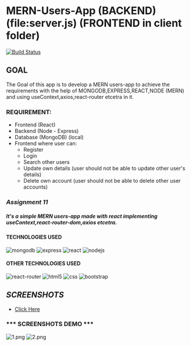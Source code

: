 # MERN-Users-App (BACKEND)(file:server.js) (FRONTEND in client folder)
[![Build Status](https://travis-ci.org/joemccann/dillinger.svg?branch=master)](https://github.com/mr-sudheeshkumar/Product-Management-APIs-EXPRESS-/blob/main/assignment5/app.js)

## **GOAL**
The Goal of this app is to develop a MERN  users-app to achieve the requirements with the help of MONGODB,EXPRESS,REACT,NODE (MERN) and using useContext,axios,react-router etcetra in it.

### REQUIREMENT:
* Frontend (React)
* Backend (Node - Express)
* Database (MongoDB) (local)
* Frontend where user can:
	* Register
	* Login
	* Search other users
	* Update own details (user should not be able to update other user's details)
	* Delete own account (user should not be able to delete other user accounts)




### ***Assignment 11***
##### *It's a simple MERN  users-app made with react implementing useContext,react-router-dom,axios etcetra.*



#### TECHNOLOGIES USED
![mongodb](https://img.shields.io/badge/MongoDB-4EA94B?style=for-the-badge&logo=mongodb&logoColor=white) ![express](https://img.shields.io/badge/Express.js-000000?style=for-the-badge&logo=express&logoColor=white) ![react](https://img.shields.io/badge/React-20232A?style=for-the-badge&logo=react&logoColor=61DAFB) ![nodejs](https://img.shields.io/badge/Node.js-339933?style=for-the-badge&logo=nodedotjs&logoColor=white)   

#### OTHER TECHNOLOGIES USED
![react-router](https://img.shields.io/badge/React_Router-CA4245?style=for-the-badge&logo=react-router&logoColor=white) ![html5](https://img.shields.io/badge/HTML5-E34F26?style=for-the-badge&logo=html5&logoColor=white)  ![css](https://img.shields.io/badge/CSS3-1572B6?style=for-the-badge&logo=css3&logoColor=white) ![bootstrap](https://img.shields.io/badge/Bootstrap-563D7C?style=for-the-badge&logo=bootstrap&logoColor=white)


## ***SCREENSHOTS***
- [Click Here](https://github.com/mr-sudheeshkumar/MERN-Users-App/tree/main/screenshots)

### *** SCREENSHOTS DEMO ***
![1.png](https://github.com/mr-sudheeshkumar/MERN-Users-App/tree/main/screenshots/1.png)
![2.png](https://github.com/mr-sudheeshkumar/MERN-Users-App/tree/main/screenshots/8.png)